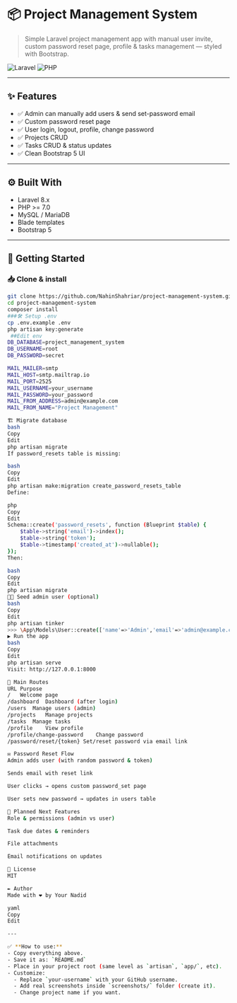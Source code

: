 # 📦 Project Management System

> Simple Laravel project management app with manual user invite, custom password reset page, profile & tasks management — styled with Bootstrap.

![Laravel](https://img.shields.io/badge/Laravel-8.x-red?style=flat&logo=laravel)
![PHP](https://img.shields.io/badge/PHP-%3E=7.0-blue?logo=php)
<!-- ![License](https://img.shields.io/badge/license-MIT-brightgreen) -->

---

## ✨ Features
- ✅ Admin can manually add users & send set-password email
- ✅ Custom password reset page
- ✅ User login, logout, profile, change password
- ✅ Projects CRUD
- ✅ Tasks CRUD & status updates
- ✅ Clean Bootstrap 5 UI

---

<!-- ## 📸 Screenshots
*(Add real screenshots here)*

| Dashboard | Change Password |
|--|--|
| ![](screenshots/dashboard.png) | ![](screenshots/change_password.png) |

--- -->

## ⚙ Built With
- Laravel 8.x
- PHP >= 7.0
- MySQL / MariaDB
- Blade templates
- Bootstrap 5

---

## 🚀 Getting Started

### 📥 Clone & install
```bash
git clone https://github.com/NahinShahriar/project-management-system.git
cd project-management-system
composer install
###🛠 Setup .env
cp .env.example .env
php artisan key:generate
 ##Edit env
DB_DATABASE=project_management_system
DB_USERNAME=root
DB_PASSWORD=secret

MAIL_MAILER=smtp
MAIL_HOST=smtp.mailtrap.io
MAIL_PORT=2525
MAIL_USERNAME=your_username
MAIL_PASSWORD=your_password
MAIL_FROM_ADDRESS=admin@example.com
MAIL_FROM_NAME="Project Management"

🏗 Migrate database
bash
Copy
Edit
php artisan migrate
If password_resets table is missing:

bash
Copy
Edit
php artisan make:migration create_password_resets_table
Define:

php
Copy
Edit
Schema::create('password_resets', function (Blueprint $table) {
    $table->string('email')->index();
    $table->string('token');
    $table->timestamp('created_at')->nullable();
});
Then:

bash
Copy
Edit
php artisan migrate
🧑‍💻 Seed admin user (optional)
bash
Copy
Edit
php artisan tinker
>>> \App\Models\User::create(['name'=>'Admin','email'=>'admin@example.com','password'=>bcrypt('password')]);
▶ Run the app
bash
Copy
Edit
php artisan serve
Visit: http://127.0.0.1:8000

📌 Main Routes
URL	Purpose
/	Welcome page
/dashboard	Dashboard (after login)
/users	Manage users (admin)
/projects	Manage projects
/tasks	Manage tasks
/profile	View profile
/profile/change-password	Change password
/password/reset/{token}	Set/reset password via email link

✉ Password Reset Flow
Admin adds user (with random password & token)

Sends email with reset link

User clicks → opens custom password_set page

User sets new password → updates in users table

🧩 Planned Next Features
Role & permissions (admin vs user)

Task due dates & reminders

File attachments

Email notifications on updates

📝 License
MIT

✒ Author
Made with ❤️ by Your Nadid

yaml
Copy
Edit

---

✅ **How to use:**
- Copy everything above.
- Save it as: `README.md`  
- Place in your project root (same level as `artisan`, `app/`, etc).
- Customize:
  - Replace `your-username` with your GitHub username.
  - Add real screenshots inside `screenshots/` folder (create it).
  - Change project name if you want.



